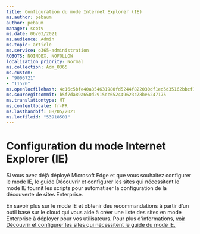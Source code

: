 ```yaml
---
title: Configuration du mode Internet Explorer (IE)
ms.author: pebaum
author: pebaum
manager: scotv
ms.date: 06/03/2021
ms.audience: Admin
ms.topic: article
ms.service: o365-administration
ROBOTS: NOINDEX, NOFOLLOW
localization_priority: Normal
ms.collection: Adm_O365
ms.custom:
- "9006721"
- "11520"
ms.openlocfilehash: 4c16c5bfe40a854631980fd5244f822030df1ed5d35162bbcf19e4e989610ce3
ms.sourcegitcommit: b5f7da89a650d2915dc652449623c78be6247175
ms.translationtype: MT
ms.contentlocale: fr-FR
ms.lasthandoff: 08/05/2021
ms.locfileid: "53918501"
---
```

# <a name="internet-explorer-ie-mode-configuration"></a>Configuration du mode Internet Explorer (IE)

Si vous avez déjà déployé Microsoft Edge et que vous souhaitez configurer le mode IE, le guide Découvrir et configurer les sites qui nécessitent le mode IE fournit les scripts pour automatiser la configuration de la découverte de sites Enterprise. 

En savoir plus sur le mode IE et obtenir des recommandations à partir d’un outil basé sur le cloud qui vous aide à créer une liste des sites en mode Enterprise à déployer pour vos utilisateurs. Pour plus d’informations, [voir Découvrir et configurer les sites qui nécessitent le guide du mode IE.](https://admin.microsoft.com/AdminPortal/Home?#/modernonboarding/configureiemode)
